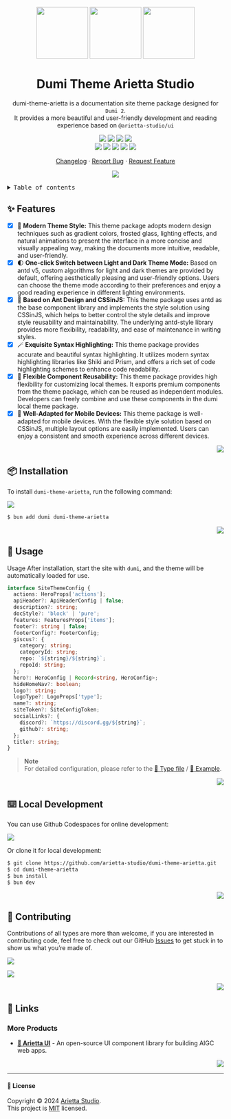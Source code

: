 <a name="readme-top"></a>

<div align="center">

<img height="120" src="https://unpkg.com/@arietta-studio/assets-logo@latest/assets/logo-3d.webp">
<img height="120" src="https://gw.alipayobjects.com/zos/kitchen/qJ3l3EPsdW/split.svg">
<img height="120" src="https://gw.alipayobjects.com/zos/bmw-prod/d3e3eb39-1cd7-4aa5-827c-877deced6b7e/lalxt4g3_w256_h256.png">

<h1>Dumi Theme Arietta Studio</h1>

dumi-theme-arietta is a documentation site theme package designed for `Dumi 2`. <br/>It provides a more beautiful and user-friendly development and reading experience based on `@arietta-studio/ui`

[![][npm-release-shield]][npm-release-link]
[![][github-releasedate-shield]][github-releasedate-link]
[![][github-action-test-shield]][github-action-test-link]
[![][github-action-release-shield]][github-action-release-link]<br/>
[![][github-contributors-shield]][github-contributors-link]
[![][github-forks-shield]][github-forks-link]
[![][github-stars-shield]][github-stars-link]
[![][github-issues-shield]][github-issues-link]
[![][github-license-shield]][github-license-link]

[Changelog](./CHANGELOG.md) · [Report Bug][github-issues-link] · [Request Feature][github-issues-link]

![](https://raw.githubusercontent.com/andreasbm/readme/master/assets/lines/rainbow.png)

</div>

<details>
<summary><kbd>Table of contents</kbd></summary>

#### TOC

- [✨ Features](#-features)
- [📦 Installation](#-installation)
- [🤯 Usage](#-usage)
- [⌨️ Local Development](#️-local-development)
- [🤝 Contributing](#-contributing)

####

</details>

## ✨ Features

- [x] 🤯 **Modern Theme Style:** This theme package adopts modern design techniques such as gradient colors, frosted glass, lighting effects, and natural animations to present the interface in a more concise and visually appealing way, making the documents more intuitive, readable, and user-friendly.
- [x] 🌓 **One-click Switch between Light and Dark Theme Mode:** Based on antd v5, custom algorithms for light and dark themes are provided by default, offering aesthetically pleasing and user-friendly options. Users can choose the theme mode according to their preferences and enjoy a good reading experience in different lighting environments.
- [x] 💅 **Based on Ant Design and CSSinJS:** This theme package uses antd as the base component library and implements the style solution using CSSinJS, which helps to better control the style details and improve style reusability and maintainability. The underlying antd-style library provides more flexibility, readability, and ease of maintenance in writing styles.
- [x] 🪄 **Exquisite Syntax Highlighting:** This theme package provides accurate and beautiful syntax highlighting. It utilizes modern syntax highlighting libraries like Shiki and Prism, and offers a rich set of code highlighting schemes to enhance code readability.
- [x] 🧩 **Flexible Component Reusability:** This theme package provides high flexibility for customizing local themes. It exports premium components from the theme package, which can be reused as independent modules. Developers can freely combine and use these components in the dumi local theme package.
- [x] 📱 **Well-Adapted for Mobile Devices:** This theme package is well-adapted for mobile devices. With the flexible style solution based on CSSinJS, multiple layout options are easily implemented. Users can enjoy a consistent and smooth experience across different devices.

<div align="right">

[![][back-to-top]](#readme-top)

</div>

## 📦 Installation

To install `dumi-theme-arietta`, run the following command:

[![][bun-shield]][bun-link]

```bash
$ bun add dumi dumi-theme-arietta
```

<div align="right">

[![][back-to-top]](#readme-top)

</div>

## 🤯 Usage

Usage After installation, start the site with `dumi`, and the theme will be automatically loaded for use.

```ts
interface SiteThemeConfig {
  actions: HeroProps['actions'];
  apiHeader?: ApiHeaderConfig | false;
  description?: string;
  docStyle?: 'block' | 'pure';
  features: FeaturesProps['items'];
  footer?: string | false;
  footerConfig?: FooterConfig;
  giscus?: {
    category: string;
    categoryId: string;
    repo: `${string}/${string}`;
    repoId: string;
  };
  hero?: HeroConfig | Record<string, HeroConfig>;
  hideHomeNav?: boolean;
  logo?: string;
  logoType?: LogoProps['type'];
  name?: string;
  siteToken?: SiteConfigToken;
  socialLinks?: {
    discord?: `https://discord.gg/${string}`;
    github?: string;
  };
  title?: string;
}
```

> **Note**\
> For detailed configuration, please refer to the [📘 Type file](https://github.com/arietta-studio/dumi-theme-arietta/blob/master/src/types/config.ts) / [📘 Example](https://github.com/arietta-studio/dumi-theme-arietta/blob/master/example/.dumirc.ts).

<div align="right">

[![][back-to-top]](#readme-top)

</div>

## ⌨️ Local Development

You can use Github Codespaces for online development:

[![][github-codespace-shield]][github-codespace-link]

Or clone it for local development:

```bash
$ git clone https://github.com/arietta-studio/dumi-theme-arietta.git
$ cd dumi-theme-arietta
$ bun install
$ bun dev
```

<div align="right">

[![][back-to-top]](#readme-top)

</div>

## 🤝 Contributing

Contributions of all types are more than welcome, if you are interested in contributing code, feel free to check out our GitHub [Issues][github-issues-link] to get stuck in to show us what you’re made of.

[![][pr-welcome-shield]][pr-welcome-link]

[![][github-contrib-shield]][github-contrib-link]

<div align="right">

[![][back-to-top]](#readme-top)

</div>

## 🔗 Links

### More Products

- **[🍭 Arietta UI](https://github.com/arietta-studio/arietta-ui)** - An open-source UI component library for building AIGC web apps.

<div align="right">

[![][back-to-top]](#readme-top)

</div>

---

#### 📝 License

Copyright © 2024 [Arietta Studio][profile-link]. <br />
This project is [MIT](./LICENSE) licensed.

<!-- LINK GROUP -->

[back-to-top]: https://img.shields.io/badge/-BACK_TO_TOP-black?style=flat-square
[bun-link]: https://bun.sh
[bun-shield]: https://img.shields.io/badge/-speedup%20with%20bun-black?logo=bun&style=for-the-badge
[github-action-release-link]: https://github.com/arietta-studio/dumi-theme-arietta/actions/workflows/release.yml
[github-action-release-shield]: https://img.shields.io/github/actions/workflow/status/arietta-studio/dumi-theme-arietta/release.yml?label=release&labelColor=black&logo=githubactions&logoColor=white&style=flat-square
[github-action-test-link]: https://github.com/arietta-studio/dumi-theme-arietta/actions/workflows/test.yml
[github-action-test-shield]: https://img.shields.io/github/actions/workflow/status/arietta-studio/dumi-theme-arietta/test.yml?label=test&labelColor=black&logo=githubactions&logoColor=white&style=flat-square
[github-codespace-link]: https://codespaces.new/arietta-studio/dumi-theme-arietta
[github-codespace-shield]: https://github.com/codespaces/badge.svg
[github-contrib-link]: https://github.com/arietta-studio/dumi-theme-arietta/graphs/contributors
[github-contrib-shield]: https://contrib.rocks/image?repo=arietta-studio%2Fdumi-theme-arietta
[github-contributors-link]: https://github.com/arietta-studio/dumi-theme-arietta/graphs/contributors
[github-contributors-shield]: https://img.shields.io/github/contributors/arietta-studio/dumi-theme-arietta?color=c4f042&labelColor=black&style=flat-square
[github-forks-link]: https://github.com/arietta-studio/dumi-theme-arietta/network/members
[github-forks-shield]: https://img.shields.io/github/forks/arietta-studio/dumi-theme-arietta?color=8ae8ff&labelColor=black&style=flat-square
[github-issues-link]: https://github.com/arietta-studio/dumi-theme-arietta/issues
[github-issues-shield]: https://img.shields.io/github/issues/arietta-studio/dumi-theme-arietta?color=ff80eb&labelColor=black&style=flat-square
[github-license-link]: https://github.com/arietta-studio/dumi-theme-arietta/blob/main/LICENSE
[github-license-shield]: https://img.shields.io/github/license/arietta-studio/dumi-theme-arietta?color=white&labelColor=black&style=flat-square
[github-releasedate-link]: https://github.com/arietta-studio/dumi-theme-arietta/releases
[github-releasedate-shield]: https://img.shields.io/github/release-date/arietta-studio/dumi-theme-arietta?labelColor=black&style=flat-square
[github-stars-link]: https://github.com/arietta-studio/dumi-theme-arietta/network/stargazers
[github-stars-shield]: https://img.shields.io/github/stars/arietta-studio/dumi-theme-arietta?color=ffcb47&labelColor=black&style=flat-square
[npm-release-link]: https://www.npmjs.com/package/@arietta-studio/arietta-chat
[npm-release-shield]: https://img.shields.io/npm/v/@arietta-studio/ariettachat?color=369eff&labelColor=black&logo=npm&logoColor=white&style=flat-square
[pr-welcome-link]: https://github.com/arietta-studio/dumi-theme-arietta/pulls
[pr-welcome-shield]: https://img.shields.io/badge/%F0%9F%A4%AF%20PR%20WELCOME-%E2%86%92-ffcb47?labelColor=black&style=for-the-badge
[profile-link]: https://github.com/arietta-studio
